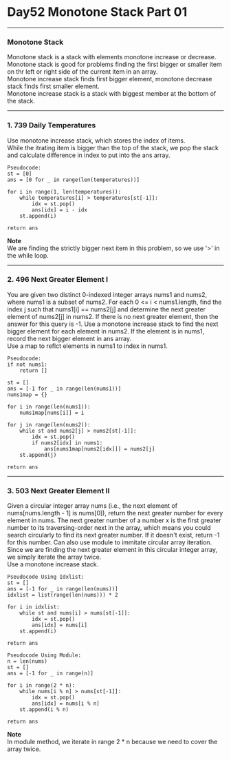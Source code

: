 # Day52 Monotone Stack Part 01

---

### Monotone Stack
Monotone stack is a stack with elements monotone increase or decrease.  
Monotone stack is good for problems finding the first bigger or smaller item on thr left or right side of the current item in an array.  
Monotone increase stack finds first bigger element, monotone decrease stack finds first smaller element.  
Monotone increase stack is a stack with biggest member at the bottom of the stack.  

---

### 1. 739 Daily Temperatures
Use monotone increase stack, which stores the index of items.  
While the itrating item is bigger than the top of the stack, we pop the stack and calculate difference in index to put into the ans array.  

```
Pseudocode:
st = [0]
ans = [0 for _ in range(len(temperatures))]

for i in range(1, len(temperatures)):
    while temperatures[i] > temperatures[st[-1]]:
        idx = st.pop()
        ans[idx] = i - idx
    st.append(i)

return ans
```
**Note**  
We are finding the strictly bigger next item in this problem, so we use '>' in the while loop.  

---

### 2. 496 Next Greater Element I
You are given two distinct 0-indexed integer arrays nums1 and nums2, where nums1 is a subset of nums2. For each 0 <= i < nums1.length, find the index j such that nums1[i] == nums2[j] and determine the next greater element of nums2[j] in nums2. If there is no next greater element, then the answer for this query is -1.
Use a monotone increase stack to find the next bigger element for each element in nums2. If the element is in nums1, record the next bigger element in ans array.  
Use a map to reflct elements in nums1 to index in nums1.  

```
Pseudocode:
if not nums1:
    return []

st = []
ans = [-1 for _ in range(len(nums1))]
nums1map = {}

for i in range(len(nums1)):
    nums1map[nums[i]] = i

for j in range(len(nums2)):
    while st and nums2[j] > nums2[st[-1]]:
        idx = st.pop()
        if nums2[idx] in nums1:
            ans[nums1map[nums2[idx]]] = nums2[j]
    st.append(j)

return ans
```

---

### 3. 503 Next Greater Element II
Given a circular integer array nums (i.e., the next element of nums[nums.length - 1] is nums[0]), return the next greater number for every element in nums. The next greater number of a number x is the first greater number to its traversing-order next in the array, which means you could search circularly to find its next greater number. If it doesn't exist, return -1 for this number.
Can also use module to immitate circular array iteration.  
Since we are finding the next greater element in this circular integer array, we simply iterate the array twice.  
Use a monotone increase stack.  

```
Pseudocode Using Idxlist:
st = []
ans = [-1 for _ in range(len(nums))]
idxlist = list(range(len(nums))) * 2

for i in idxlist:
    while st and nums[i] > nums[st[-1]]:
        idx = st.pop()
        ans[idx] = nums[i]
    st.append(i)

return ans

Pseudocode Using Module:
n = len(nums)
st = []
ans = [-1 for _ in range(n)]

for i in range(2 * n):
    while nums[i % n] > nums[st[-1]]:
        idx = st.pop()
        ans[idx] = nums[i % n]
    st.append(i % n)

return ans
```
**Note**  
In module method, we iterate in range 2 * n because we need to cover the array twice.  
